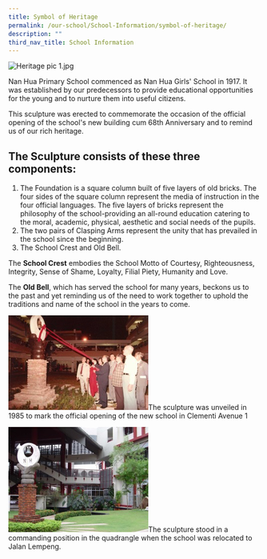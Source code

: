 ```yaml
---
title: Symbol of Heritage
permalink: /our-school/School-Information/symbol-of-heritage/
description: ""
third_nav_title: School Information
---
```

![Heritage pic 1.jpg](/images/Heritage%20Picture%2001.png)

Nan Hua Primary School commenced as Nan Hua Girls' School in 1917. It was established by our predecessors to provide educational opportunities for the young and to nurture them into useful citizens.

  

This sculpture was erected to commemorate the occasion of the official opening of the school's new building cum 68th Anniversary and to remind us of our rich heritage.

The Sculpture consists of these three components:
-------------------------------------------------

1.  The Foundation is a square column built of five layers of old bricks. The four sides of the square column represent the media of instruction in the four official languages. The five layers of bricks represent the philosophy of the school-providing an all-round education catering to the moral, academic, physical, aesthetic and social needs of the pupils.
2.  The two pairs of Clasping Arms represent the unity that has prevailed in the school since the beginning.
3.  The School Crest and Old Bell.

  
The **School Crest** embodies the School Motto of Courtesy, Righteousness, Integrity, Sense of Shame, Loyalty, Filial Piety, Humanity and Love.  
  
The **Old Bell**, which has served the school for many years, beckons us to the past and yet reminding us of the need to work together to uphold the traditions and name of the school in the years to come.  
  

![Symbol1.jpg](/images/Heritage%20Picture%2002.png)The sculpture was unveiled in 1985 to mark the official opening of the new school in Clementi Avenue 1

![Symbol.jpg](/images/Heritage%20Picture%2003.png)The sculpture stood in a commanding position in the quadrangle when the school was relocated to Jalan Lempeng.